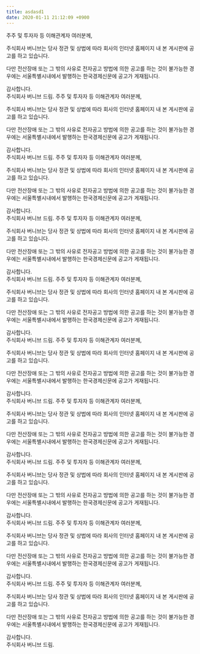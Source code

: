 ```yaml
---
title: asdasd1
date: 2020-01-11 21:12:09 +0900
---
```

주주 및 투자자 등 이해관계자 여러분께,

주식회사 버니브는 당사 정관 및 상법에 따라
회사의 인터넷 홈페이지 내 본 게시판에 공고를 하고 있습니다.

다만 전산장애 또는 그 밖의 사유로 전자공고 방법에 의한 공고를 하는 것이 불가능한 경우에는
서울특별시내에서 발행하는 한국경제신문에 공고가 게재됩니다.

감사합니다.  
주식회사 버니브 드림.
주주 및 투자자 등 이해관계자 여러분께,

주식회사 버니브는 당사 정관 및 상법에 따라
회사의 인터넷 홈페이지 내 본 게시판에 공고를 하고 있습니다.

다만 전산장애 또는 그 밖의 사유로 전자공고 방법에 의한 공고를 하는 것이 불가능한 경우에는
서울특별시내에서 발행하는 한국경제신문에 공고가 게재됩니다.

감사합니다.  
주식회사 버니브 드림.
주주 및 투자자 등 이해관계자 여러분께,

주식회사 버니브는 당사 정관 및 상법에 따라
회사의 인터넷 홈페이지 내 본 게시판에 공고를 하고 있습니다.

다만 전산장애 또는 그 밖의 사유로 전자공고 방법에 의한 공고를 하는 것이 불가능한 경우에는
서울특별시내에서 발행하는 한국경제신문에 공고가 게재됩니다.

감사합니다.  
주식회사 버니브 드림.
주주 및 투자자 등 이해관계자 여러분께,

주식회사 버니브는 당사 정관 및 상법에 따라
회사의 인터넷 홈페이지 내 본 게시판에 공고를 하고 있습니다.

다만 전산장애 또는 그 밖의 사유로 전자공고 방법에 의한 공고를 하는 것이 불가능한 경우에는
서울특별시내에서 발행하는 한국경제신문에 공고가 게재됩니다.

감사합니다.  
주식회사 버니브 드림.
주주 및 투자자 등 이해관계자 여러분께,

주식회사 버니브는 당사 정관 및 상법에 따라
회사의 인터넷 홈페이지 내 본 게시판에 공고를 하고 있습니다.

다만 전산장애 또는 그 밖의 사유로 전자공고 방법에 의한 공고를 하는 것이 불가능한 경우에는
서울특별시내에서 발행하는 한국경제신문에 공고가 게재됩니다.

감사합니다.  
주식회사 버니브 드림.
주주 및 투자자 등 이해관계자 여러분께,

주식회사 버니브는 당사 정관 및 상법에 따라
회사의 인터넷 홈페이지 내 본 게시판에 공고를 하고 있습니다.

다만 전산장애 또는 그 밖의 사유로 전자공고 방법에 의한 공고를 하는 것이 불가능한 경우에는
서울특별시내에서 발행하는 한국경제신문에 공고가 게재됩니다.

감사합니다.  
주식회사 버니브 드림.
주주 및 투자자 등 이해관계자 여러분께,

주식회사 버니브는 당사 정관 및 상법에 따라
회사의 인터넷 홈페이지 내 본 게시판에 공고를 하고 있습니다.

다만 전산장애 또는 그 밖의 사유로 전자공고 방법에 의한 공고를 하는 것이 불가능한 경우에는
서울특별시내에서 발행하는 한국경제신문에 공고가 게재됩니다.

감사합니다.  
주식회사 버니브 드림.
주주 및 투자자 등 이해관계자 여러분께,

주식회사 버니브는 당사 정관 및 상법에 따라
회사의 인터넷 홈페이지 내 본 게시판에 공고를 하고 있습니다.

다만 전산장애 또는 그 밖의 사유로 전자공고 방법에 의한 공고를 하는 것이 불가능한 경우에는
서울특별시내에서 발행하는 한국경제신문에 공고가 게재됩니다.

감사합니다.  
주식회사 버니브 드림.
주주 및 투자자 등 이해관계자 여러분께,

주식회사 버니브는 당사 정관 및 상법에 따라
회사의 인터넷 홈페이지 내 본 게시판에 공고를 하고 있습니다.

다만 전산장애 또는 그 밖의 사유로 전자공고 방법에 의한 공고를 하는 것이 불가능한 경우에는
서울특별시내에서 발행하는 한국경제신문에 공고가 게재됩니다.

감사합니다.  
주식회사 버니브 드림.
주주 및 투자자 등 이해관계자 여러분께,

주식회사 버니브는 당사 정관 및 상법에 따라
회사의 인터넷 홈페이지 내 본 게시판에 공고를 하고 있습니다.

다만 전산장애 또는 그 밖의 사유로 전자공고 방법에 의한 공고를 하는 것이 불가능한 경우에는
서울특별시내에서 발행하는 한국경제신문에 공고가 게재됩니다.

감사합니다.  
주식회사 버니브 드림.